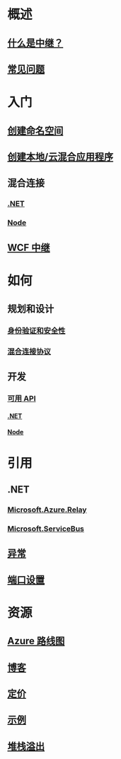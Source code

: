 

# 概述


## [什么是中继？](relay-what-is-it.md)


## [常见问题](relay-faq.md)



# 入门


## [创建命名空间](relay-create-namespace-portal.md)


## [创建本地/云混合应用程序](service-bus-dotnet-hybrid-app-using-service-bus-relay.md)


## 混合连接


### [.NET](relay-hybrid-connections-dotnet-get-started.md)


### [Node](relay-hybrid-connections-node-get-started.md)


## [WCF 中继](relay-wcf-dotnet-get-started.md)



# 如何


## 规划和设计


### [身份验证和安全性](relay-authentication-and-authorization.md)


### [混合连接协议](relay-hybrid-connections-protocol.md)


## 开发


### [可用 API](relay-api-overview.md)


#### [.NET](relay-hybrid-connections-dotnet-api-overview.md)


#### [Node](relay-hybrid-connections-node-ws-api-overview.md)



# 引用


## .NET


### [Microsoft.Azure.Relay](/dotnet/api/microsoft.azure.relay)


### [Microsoft.ServiceBus](/dotnet/api/Microsoft.ServiceBus)


## [异常](relay-exceptions.md)


## [端口设置](relay-port-settings.md)



# 资源


## [Azure 路线图](https://azure.microsoft.com/roadmap/)


## [博客](https://blogs.msdn.microsoft.com/servicebus/)


## [定价](https://azure.microsoft.com/pricing/details/service-bus/)


## [示例](https://github.com/azure/azure-relay/tree/master/samples)


## [堆栈溢出](http://stackoverflow.com/questions/tagged/azure-servicebusrelay)
